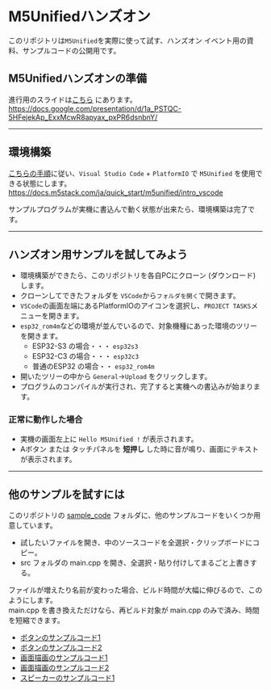 # M5Unifiedハンズオン

このリポジトリは`M5Unified`を実際に使って試す、ハンズオン イベント用の資料、サンプルコードの公開用です。

## M5Unifiedハンズオンの準備

進行用のスライドは[こちら](https://docs.google.com/presentation/d/1a_PSTQC-5HFejekAp_ExxMcwR8apyax_pxPR6dsnbnY/) にあります。<br>
https://docs.google.com/presentation/d/1a_PSTQC-5HFejekAp_ExxMcwR8apyax_pxPR6dsnbnY/

---

## 環境構築

[こちらの手順](https://docs.m5stack.com/ja/quick_start/m5unified/intro_vscode)に従い、`Visual Studio Code` + `PlatformIO` で `M5Unified` を使用できる状態にします。<br>
https://docs.m5stack.com/ja/quick_start/m5unified/intro_vscode

サンプルプログラムが実機に書込んで動く状態が出来たら、環境構築は完了です。

---

## ハンズオン用サンプルを試してみよう

 - 環境構築ができたら、このリポジトリを各自PCにクローン (ダウンロード) します。
 - クローンしてできたフォルダを `VSCode`から`フォルダを開く`で開きます。
 - `VSCode`の画面左端にあるPlatformIOのアイコンを選択し、`PROJECT TASKS`メニューを開きます。
 - `esp32_rom4m`などの環境が並んでいるので、対象機種にあった環境のツリーを開きます。
    - ESP32-S3 の場合・・・ `esp32s3`
    - ESP32-C3 の場合・・・ `esp32c3`
    - 普通のESP32 の場合・・ `esp32_rom4m`
 - 開いたツリーの中から `General`->`Upload` をクリックします。
 - プログラムのコンパイルが実行され、完了すると実機への書込みが始まります。

### 正常に動作した場合
 - 実機の画面左上に `Hello M5Unified !` が表示されます。
 - Aボタン または タッチパネルを **短押し** した時に音が鳴り、画面にテキストが表示されます。

---

## 他のサンプルを試すには

このリポジトリの [sample_code](sample_code/) フォルダに、他のサンプルコードをいくつか用意しています。

 - 試したいファイルを開き、中のソースコードを全選択・クリップボードにコピー。
 - src フォルダの main.cpp を開き、全選択・貼り付けしてまるごと上書きする。

ファイルが増えたり名前が変わった場合、ビルド時間が大幅に伸びるので、このようにします。<br>
main.cpp を書き換えただけなら、再ビルド対象が main.cpp のみで済み、時間を短縮できます。

 - [ボタンのサンプルコード1](sample_code/Button1.cpp)
 - [ボタンのサンプルコード2](sample_code/Button2.cpp)
 - [画面描画のサンプルコード1](sample_code/Display1.cpp)
 - [画面描画のサンプルコード2](sample_code/Display2.cpp)
 - [スピーカーのサンプルコード1](sample_code/Speaker1.cpp)

